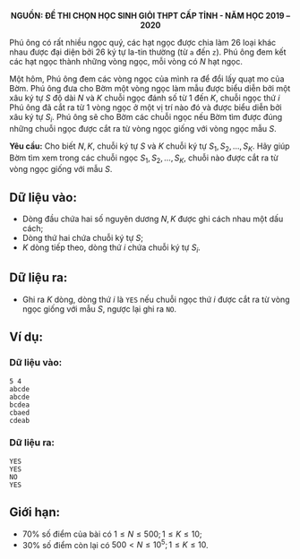 **<center>NGUỒN: ĐỀ THI CHỌN HỌC SINH GIỎI THPT CẤP TỈNH - NĂM HỌC 2019 – 2020</center>**

Phú ông có rất nhiều ngọc quý, các hạt ngọc được chia làm $26$ loại khác nhau được đại diện bởi $26$ ký tự la-tin thường (từ `a` đến `z`). Phú ông đem kết các hạt ngọc thành những vòng ngọc, mỗi vòng có $N$ hạt ngọc.

Một hôm, Phú ông đem các vòng ngọc của mình ra để đổi lấy quạt mo của Bờm. Phú ông đưa cho Bờm một vòng ngọc làm mẫu được biểu diễn bởi một xâu ký tự $S$ độ dài $N$ và $K$ chuỗi ngọc đánh số từ $1$ đến $K$, chuỗi ngọc thứ $i$ Phú ông đã cắt ra từ $1$ vòng ngọc ở một vị trí nào đó và được biểu diễn bởi xâu ký tự $S_i$. Phú ông sẽ cho Bờm các chuỗi ngọc nếu Bờm tìm được đúng những chuỗi ngọc được cắt ra từ vòng ngọc giống với vòng ngọc mẫu $S$.

**Yêu cầu:** Cho biết $N,K$, chuỗi ký tự $S$ và $K$ chuỗi ký tự $S_1,S_2,…,S_K$. Hãy giúp Bờm tìm xem trong các chuỗi ngọc $S_1,S_2,…,S_K$, chuỗi nào được cắt ra từ vòng ngọc giống với mẫu $S$.

## Dữ liệu vào:
- Dòng đầu chứa hai số nguyên dương $N,K$ được ghi cách nhau một dấu cách;
- Dòng thứ hai chứa chuỗi ký tự $S$;
- $K$ dòng tiếp theo, dòng thứ $i$ chứa chuỗi ký tự $S_i$.

## Dữ liệu ra:
- Ghi ra $K$ dòng, dòng thứ $i$ là `YES` nếu chuỗi ngọc thứ $i$ được cắt ra từ vòng ngọc giống với mẫu $S$, ngược lại ghi ra `NO`.

## Ví dụ:
### Dữ liệu vào:
```
5 4
abcde
abcde
bcdea
cbaed
cdeab
```

### Dữ liệu ra:
```
YES
YES
NO
YES
```

## Giới hạn:
- $70\%$ số điểm của bài có $1≤N≤500;1≤K≤10$;
- $30\%$ số điểm còn lại có $500<N≤10^5;1≤K≤10$.